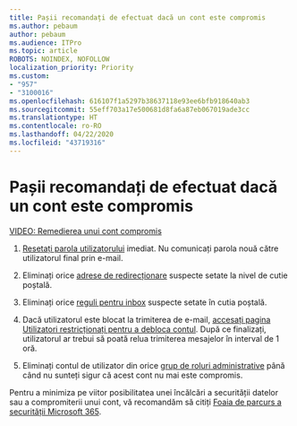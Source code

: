 ```yaml
---
title: Pașii recomandați de efectuat dacă un cont este compromis
ms.author: pebaum
author: pebaum
ms.audience: ITPro
ms.topic: article
ROBOTS: NOINDEX, NOFOLLOW
localization_priority: Priority
ms.custom:
- "957"
- "3100016"
ms.openlocfilehash: 616107f1a5297b38637118e93ee6bfb918640ab3
ms.sourcegitcommit: 55eff703a17e500681d8fa6a87eb067019ade3cc
ms.translationtype: HT
ms.contentlocale: ro-RO
ms.lasthandoff: 04/22/2020
ms.locfileid: "43719316"
---
```

# <a name="recommended-steps-to-take-if-an-account-is-compromised"></a>Pașii recomandați de efectuat dacă un cont este compromis

[VIDEO: Remedierea unui cont compromis](https://www.microsoft.com/videoplayer/embed/RE2jvOb?pid=ocpVideo0-innerdiv-oneplayer&amp;postJsllMsg=true&amp;maskLevel=20&amp;autoplay=true)
  
1. [Resetați parola utilizatorului](https://docs.microsoft.com/office365/admin/add-users/reset-passwords) imediat. Nu comunicați parola nouă către utilizatorul final prin e-mail.

2. Eliminați orice [adrese de redirecționare](https://docs.microsoft.com/office365/admin/email/configure-email-forwarding) suspecte setate la nivel de cutie poștală.

3. Eliminați orice [reguli pentru inbox](https://support.office.com/article/1433E3A0-7FB0-4999-B536-50E05CB67FED) suspecte setate în cutia poștală.

4. Dacă utilizatorul este blocat la trimiterea de e-mail, [accesați pagina Utilizatori restricționați pentru a debloca contul](https://protection.office.com/?hash=/restrictedusers). După ce finalizați, utilizatorul ar trebui să poată relua trimiterea mesajelor în interval de 1 oră.

5. Eliminați contul de utilizator din orice [grup de roluri administrative](https://docs.microsoft.com//office365/admin/add-users/assign-admin-roles) până când nu sunteți sigur că acest cont nu mai este compromis.

Pentru a minimiza pe viitor posibilitatea unei încălcări a securității datelor sau a compromiterii unui cont, vă recomandăm să citiți [Foaia de parcurs a securității Microsoft 365](https://docs.microsoft.com//office365/securitycompliance/security-roadmap).
  